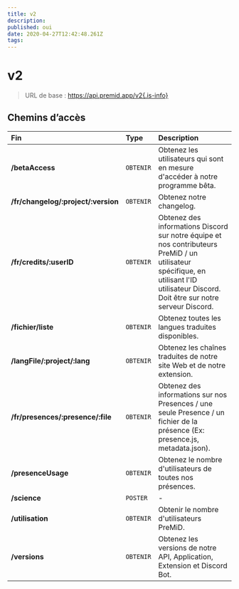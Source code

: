 ```yaml
---
title: v2
description:
published: oui
date: 2020-04-27T12:42:48.261Z
tags:
---
```


# v2

> URL de base : https://api.premid.app/v2{.is-info}


## Chemins d’accès

<table>
  <thead>
    <tr>
      <th style="text-align:left">Fin</th>
      <th style="text-align:left">Type</th>
      <th style="text-align:left">Description</th>
    </tr>
  </thead>
  <tbody>
    <tr>
      <td style="text-align:left"><b>/betaAccess</b>
      </td>
      <td style="text-align:left"><code>OBTENIR</code></td>
      <td style="text-align:left">Obtenez les utilisateurs qui sont en mesure d'accéder à notre programme bêta.</td>
    </tr>
    <tr>
      <td style="text-align:left"><b>/fr/changelog/:project/:version</b>
      </td>
      <td style="text-align:left"><code>OBTENIR</code></td>
      <td style="text-align:left">Obtenez notre changelog.</td>
    </tr>
    <tr>
      <td style="text-align:left"><b>/fr/credits/:userID</b>
      </td>
      <td style="text-align:left"><code>OBTENIR</code></td>
      <td style="text-align:left">Obtenez des informations Discord sur notre équipe et nos contributeurs PreMiD / un utilisateur spécifique, en utilisant l'ID utilisateur Discord. Doit être sur notre serveur Discord.</td>
    </tr>
    <tr>
      <td style="text-align:left"><b>/fichier/liste</b>
      </td>
      <td style="text-align:left"><code>OBTENIR</code></td>
      <td style="text-align:left">Obtenez toutes les langues traduites disponibles.</td>
    </tr>
    <tr>
      <td style="text-align:left"><b>/langFile/:project/:lang</b>
      </td>
      <td style="text-align:left"><code>OBTENIR</code></td>
      <td style="text-align:left">Obtenez les chaînes traduites de notre site Web et de notre extension.</td>
    </tr>
    <tr>
      <td style="text-align:left"><b>/fr/presences/:presence/:file</b>
      </td>
      <td style="text-align:left"><code>OBTENIR</code></td>
      <td style="text-align:left">Obtenez des informations sur nos Presences / une seule Presence / un fichier de la présence (Ex: presence.js, metadata.json).</td>
    </tr>
    <tr>
      <td style="text-align:left"><b>/presenceUsage</b>
      </td>
      <td style="text-align:left"><code>OBTENIR</code></td>
      <td style="text-align:left">Obtenez le nombre d'utilisateurs de toutes nos présences.</td>
    </tr>
    <tr>
      <td style="text-align:left"><b>/science</b>
      </td>
      <td style="text-align:left"><code>POSTER</code></td>
      <td style="text-align:left">-</td>
    </tr>
    <tr>
      <td style="text-align:left"><b>/utilisation</b>
      </td>
      <td style="text-align:left"><code>OBTENIR</code></td>
      <td style="text-align:left">Obtenir le nombre d'utilisateurs PreMiD.</td>
    </tr>
    <tr>
      <td style="text-align:left"><b>/versions</b>
      </td>
      <td style="text-align:left"><code>OBTENIR</code></td>
      <td style="text-align:left">Obtenez les versions de notre API, Application, Extension et Discord Bot.</td>
    </tr>
  </tbody>
</table>


